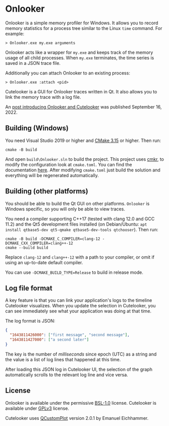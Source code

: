 # Onlooker

Onlooker is a simple memory profiler for Windows. It allows you to record memory statistics for a process tree similar to the Linux `time` command. For example:
```
> Onlooker.exe my.exe arguments
```

Onlooker acts like a wrapper for `my.exe` and keeps track of the memory usage of all child processes. When `my.exe` terminates, the time series is saved in a JSON trace file.

Additionally you can attach Onlooker to an existing process:

```
> Onlooker.exe :attach <pid>
```

Cutelooker is a GUI for Onlooker traces written in Qt. It also allows you to link the memory trace with a log file.

An [post introducing Onlooker and Cutelooker](https://denuvosoftwaresolutions.github.io/Onlooker/intro.html) was published September 16, 2022.

## Building (Windows)

You need Visual Studio 2019 or higher and [CMake 3.15](https://cmake.org/download/) or higher. Then run:

```
cmake -B build
```

And open `build\Onlooker.sln` to build the project. This project uses [cmkr](https://github.com/build-cpp/cmkr), to modify the configuration look at `cmake.toml`. You can find the documentation [here](https://build-cpp.github.io/cmkr/cmake-toml/). After modifying `cmake.toml` just build the solution and everything will be regenerated automatically.

## Building (other platforms)

You should be able to build the Qt GUI on other platforms. `Onlooker` is Windows specific, so you will only be able to view traces.

You need a compiler supporting C++17 (tested with clang 12.0 and GCC 11.2) and the Qt5 development files installed (on Debian/Ubuntu: `apt install qtbase5-dev qt5-qmake qtbase5-dev-tools qtchooser`). Then run:

```
cmake -B build -DCMAKE_C_COMPILER=clang-12 -DCMAKE_CXX_COMPILER=clang++-12
cmake --build build
```

Replace `clang-12` and `clang++-12` with a path to your compiler, or omit if using an up-to-date default compiler.

You can use `-DCMAKE_BUILD_TYPE=Release` to build in release mode.

## Log file format

A key feature is that you can link your application's logs to the timeline Cutelooker visualizes. When you update the selection in Cutelooker, you can see immediately see what your application was doing at that time.

The log format is JSON:

```json
{
  "1643811426000": ["first message", "second message"],
  "1643811427000": ["a second later"]
}
```

The key is the number of _milliseconds_ since epoch (UTC) as a string and the value is a list of log lines that happened at this time.

After loading this JSON log in Cutelooker UI, the selection of the graph automatically scrolls to the relevant log line and vice versa.

## License

Onlooker is available under the permissive [BSL-1.0](https://choosealicense.com/licenses/bsl-1.0/) license.
Cutelooker is available under [GPLv3](https://choosealicense.com/licenses/gpl-3.0/) license.

Cutelooker uses [QCustomPlot](http://www.qcustomplot.com/) version 2.0.1 by Emanuel Eichhammer.

